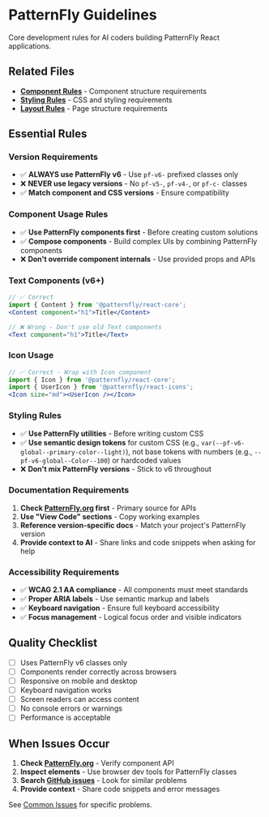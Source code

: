 # PatternFly Guidelines

Core development rules for AI coders building PatternFly React applications.

## Related Files

- [**Component Rules**](./component-architecture.md) - Component structure requirements
- [**Styling Rules**](./styling-standards.md) - CSS and styling requirements
- [**Layout Rules**](../components/layout/README.md) - Page structure requirements

## Essential Rules

### Version Requirements

- ✅ **ALWAYS use PatternFly v6** - Use `pf-v6-` prefixed classes only
- ❌ **NEVER use legacy versions** - No `pf-v5-`, `pf-v4-`, or `pf-c-` classes
- ✅ **Match component and CSS versions** - Ensure compatibility

### Component Usage Rules

- ✅ **Use PatternFly components first** - Before creating custom solutions
- ✅ **Compose components** - Build complex UIs by combining PatternFly components
- ❌ **Don't override component internals** - Use provided props and APIs

### Text Components (v6+)
```jsx
// ✅ Correct
import { Content } from '@patternfly/react-core';
<Content component="h1">Title</Content>

// ❌ Wrong - Don't use old Text components
<Text component="h1">Title</Text>
```

### Icon Usage
```jsx
// ✅ Correct - Wrap with Icon component
import { Icon } from '@patternfly/react-core';
import { UserIcon } from '@patternfly/react-icons';
<Icon size="md"><UserIcon /></Icon>
```

### Styling Rules

- ✅ **Use PatternFly utilities** - Before writing custom CSS
- ✅ **Use semantic design tokens** for custom CSS (e.g., `var(--pf-v6-global--primary-color--light)`), not base tokens with numbers (e.g., `--pf-v6-global--Color--100`) or hardcoded values
- ❌ **Don't mix PatternFly versions** - Stick to v6 throughout

### Documentation Requirements

1. **Check [PatternFly.org](https://www.patternfly.org/) first** - Primary source for APIs
2. **Use "View Code" sections** - Copy working examples
3. **Reference version-specific docs** - Match your project's PatternFly version
4. **Provide context to AI** - Share links and code snippets when asking for help

### Accessibility Requirements

- ✅ **WCAG 2.1 AA compliance** - All components must meet standards
- ✅ **Proper ARIA labels** - Use semantic markup and labels
- ✅ **Keyboard navigation** - Ensure full keyboard accessibility
- ✅ **Focus management** - Logical focus order and visible indicators

## Quality Checklist

- [ ] Uses PatternFly v6 classes only
- [ ] Components render correctly across browsers
- [ ] Responsive on mobile and desktop
- [ ] Keyboard navigation works
- [ ] Screen readers can access content
- [ ] No console errors or warnings
- [ ] Performance is acceptable

## When Issues Occur

1. **Check [PatternFly.org](https://www.patternfly.org/)** - Verify component API
2. **Inspect elements** - Use browser dev tools for PatternFly classes
3. **Search [GitHub issues](https://github.com/patternfly/patternfly-react/issues)** - Look for similar problems
4. **Provide context** - Share code snippets and error messages

See [Common Issues](../troubleshooting/common-issues.md) for specific problems.